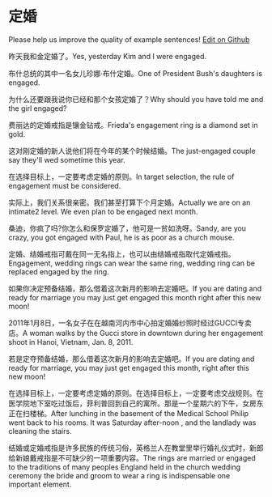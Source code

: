 # 定婚

Please help us improve the quality of example sentences! [Edit on Github](https://github.com/jiyushe/jiyu-example-sentence-source/blob/main/chinese/dinghun.md)

<p><span class="chinese">昨天我和金定婚了。</span><span class="english">Yes, yesterday Kim and I were engaged.</span></p>

<p><span class="chinese">布什总统的其中一名女儿珍娜·布什定婚。</span><span class="english">One of President Bush's daughters is engaged.</span></p>

<p><span class="chinese">为什么还要跟我说你已经和那个女孩定婚了？</span><span class="english">Why should you have told me and the girl engaged?</span></p>

<p><span class="chinese">费丽达的定婚戒指是镶金钻戒。</span><span class="english">Frieda's engagement ring is a diamond set in gold.</span></p>

<p><span class="chinese">这对刚定婚的新人说他们将在今年的某个时候结婚。</span><span class="english">The just-engaged couple say they'll wed sometime this year.</span></p>

<p><span class="chinese">在选择目标上，一定要考虑定婚的原则。</span><span class="english">In target selection, the rule of engagement must be considered.</span></p>

<p><span class="chinese">实际上，我们关系很亲密。我们甚至打算下个月定婚。</span><span class="english">Actually we are on an intimate2 level. We even plan to be engaged next month.</span></p>

<p><span class="chinese">桑迪，你疯了吗?你怎么和保罗定婚了，他可是一贫如洗呀。</span><span class="english">Sandy, are you crazy, you got engaged with Paul, he is as poor as a church mouse.</span></p>

<p><span class="chinese">定婚、结婚戒指可戴在同一无名指上，也可以由结婚戒指取代定婚戒指。</span><span class="english">Engagement, wedding rings can wear the same ring, wedding ring can be replaced engaged by the ring.</span></p>

<p><span class="chinese">如果你决定预备结婚，那么借着这次新月的影响去定婚吧。</span><span class="english">If you are dating and ready for marriage you may just get engaged this month right after this new moon!</span></p>

<p><span class="chinese">2011年1月8日，一名女子在在越南河内市中心拍定婚婚纱照时经过GUCCI专卖店。</span><span class="english">A woman walks by the Gucci store in downtown during her engagement shoot in Hanoi, Vietnam, Jan. 8, 2011.</span></p>

<p><span class="chinese">若是定夺预备结婚，那么借着这次新月的影响去定婚吧。</span><span class="english">If you are dating and ready for marriage, you may just get engaged this month, right after this new moon!</span></p>

<p><span class="chinese">在选择目标上，一定要考虑定婚的原则。在选择目标上，一定要考虑交战规则。在医学院地下室吃过饭后，菲利普回到自己的寓所。那是一个星期六的下午，女房东正在扫楼梯。</span><span class="english">After lunching in the basement of the Medical School Philip went back to his rooms. It was Saturday after-noon , and the landlady was cleaning the stairs.</span></p>

<p><span class="chinese">结婚或定婚戒指是许多民族的传统习俗，英格兰人在教堂里举行婚礼仪式时，新郎给新娘戴戒指是不可缺少的一项重要内容。</span><span class="english">The rings are married or engaged to the traditions of many peoples England held in the church wedding ceremony the bride and groom to wear a ring is indispensable one important element.</span></p>

